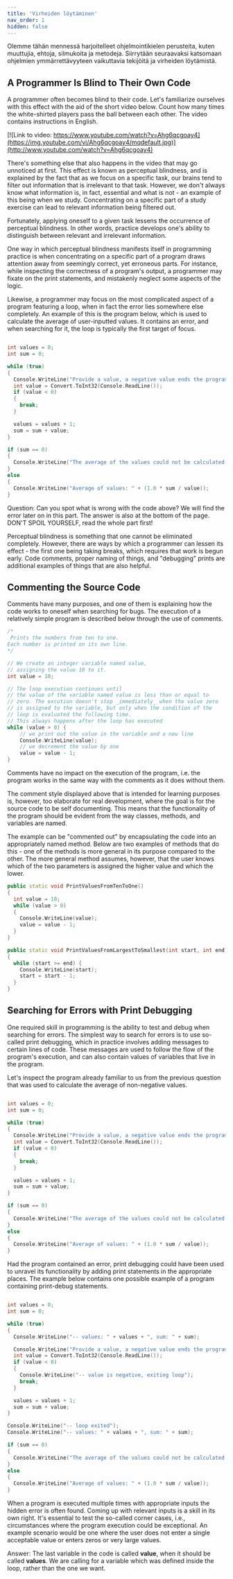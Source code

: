 ```yaml
---
title: 'Virheiden löytäminen'
nav_order: 1
hidden: false
---
```


Olemme tähän mennessä harjoitelleet ohjelmointikielen perusteita, kuten muuttujia, ehtoja, silmukoita ja metodeja. Siirrytään seuraavaksi katsomaan ohjelmien ymmärrettävyyteen vaikuttavia tekijöitä ja virheiden löytämistä.

## A Programmer Is Blind to Their Own Code

A programmer often becomes blind to their code. Let's familiarize ourselves with this effect with the aid of the short video below. Count how many times the white-shirted players pass the ball between each other. The video contains instructions in English.

[![Link to video: https://www.youtube.com/watch?v=Ahg6qcgoay4](https://img.youtube.com/vi/Ahg6qcgoay4/mqdefault.jpg)](http://www.youtube.com/watch?v=Ahg6qcgoay4)

There's something else that also happens in the video that may go unnoticed at first. This effect is known as perceptual blindness, and is explained by the fact that as we focus on a specific task, our brains tend to filter out information that is irrelevant to that task. However, we don't always know what information is, in fact, essential and what is not - an example of this being when we study. Concentrating on a specific part of a study exercise can lead to relevant information being filtered out.

Fortunately, applying oneself to a given task lessens the occurrence of perceptual blindness. In other words, practice develops one's ability to distinguish between relevant and irrelevant information.

One way in which perceptual blindness manifests itself in programming practice is when concentrating on a specific part of a program draws attention away from seemingly correct, yet erroneous parts. For instance, while inspecting the correctness of a program's output, a programmer may fixate on the print statements, and mistakenly neglect some aspects of the logic.

Likewise, a programmer may focus on the most complicated aspect of a program featuring a loop, when in fact the error lies somewhere else completely. An example of this is the program below, which is used to calculate the average of user-inputted values. It contains an error, and when searching for it, the loop is typically the first target of focus.

```cpp

int values = 0;
int sum = 0;

while (true)
{
  Console.WriteLine("Provide a value, a negative value ends the program");
  int value = Convert.ToInt32(Console.ReadLine());
  if (value < 0)
  {
    break;
  }

  values = values + 1;
  sum = sum + value;
}

if (sum == 0)
{
  Console.WriteLine("The average of the values could not be calculated.");
}
else
{
  Console.WriteLine("Average of values: " + (1.0 * sum / value));
}
```

Question: Can you spot what is wrong with the code above? We will find the error later on in this part. The answer is also at the bottom of the page. DON'T SPOIL YOURSELF, read the whole part first!

Perceptual blindness is something that one cannot be eliminated completely. However, there are ways by which a programmer can lessen its effect - the first one being taking breaks, which requires that work is begun early. Code comments, proper naming of things, and "debugging" prints are additional examples of things that are also helpful.

## Commenting the Source Code

Comments have many purposes, and one of them is explaining how the code works to oneself when searching for bugs. The execution of a relatively simple program is described below through the use of comments.

```cpp
/*
 Prints the numbers from ten to one.
Each number is printed on its own line.
*/

// We create an integer variable named value,
// assigning the value 10 to it.
int value = 10;

// The loop execution continues until
// the value of the variable named value is less than or equal to
// zero. The excution doesn't stop _immediately_ when the value zero
// is assigned to the variable, but only when the condition of the
// loop is evaluated the following time.
// This always happens after the loop has executed
while (value > 0) {
    // we print out the value in the variable and a new line
    Console.WriteLine(value);
    // we decrement the value by one
    value = value - 1;
}
```

Comments have no impact on the execution of the program, i.e. the program works in the same way with the comments as it does without them.

The comment style displayed above that is intended for learning purposes is, however, too elaborate for real development, where the goal is for the source code to be self documenting. This means that the functionality of the program should be evident from the way classes, methods, and variables are named.

The example can be "commented out" by encapsulating the code into an appropriately named method. Below are two examples of methods that do this - one of the methods is more general in its purpose compared to the other. The more general method assumes, however, that the user knows which of the two parameters is assigned the higher value and which the lower.

```cpp
public static void PrintValuesFromTenToOne()
{
  int value = 10;
  while (value > 0)
  {
    Console.WriteLine(value);
    value = value - 1;
  }
}
```

```cpp
public static void PrintValuesFromLargestToSmallest(int start, int end)
{
  while (start >= end) {
    Console.WriteLine(start);
    start = start - 1;
  }
}
```

## Searching for Errors with Print Debugging

One required skill in programming is the ability to test and debug when searching for errors. The simplest way to search for errors is to use so-called print debugging, which in practice involves adding messages to certain lines of code. These messages are used to follow the flow of the program's execution, and can also contain values of variables that live in the program.

Let's inspect the program already familiar to us from the previous question that was used to calculate the average of non-negative values.

```cpp

int values = 0;
int sum = 0;

while (true)
{
  Console.WriteLine("Provide a value, a negative value ends the program");
  int value = Convert.ToInt32(Console.ReadLine());
  if (value < 0)
  {
    break;
  }

  values = values + 1;
  sum = sum + value;
}

if (sum == 0)
{
  Console.WriteLine("The average of the values could not be calculated.");
}
else
{
  Console.WriteLine("Average of values: " + (1.0 * sum / value));
}
```

Had the program contained an error, print debugging could have been used to unravel its functionality by adding print statements in the appropriate places. The example below contains one possible example of a program containing print-debug statements.

```cpp

int values = 0;
int sum = 0;

while (true)
{
  Console.WriteLine("-- values: " + values + ", sum: " + sum);

  Console.WriteLine("Provide a value, a negative value ends the program");
  int value = Convert.ToInt32(Console.ReadLine());
  if (value < 0)
  {
    Console.WriteLine("-- value is negative, exiting loop");
    break;
  }

  values = values + 1;
  sum = sum + value;
}

Console.WriteLine("-- loop exited");
Console.WriteLine("-- values: " + values + ", sum: " + sum);

if (sum == 0)
{
  Console.WriteLine("The average of the values could not be calculated.");
}
else
{
  Console.WriteLine("Average of values: " + (1.0 * sum / value));
}
```

When a program is executed multiple times with appropriate inputs the hidden error is often found. Coming up with relevant inputs is a skill in its own right. It's essential to test the so-called corner cases, i.e., circumstances where the program execution could be exceptional. An example scenario would be one where the user does not enter a single acceptable value or enters zeros or very large values.



Answer: The last variable in the code is called **value**, when it should be called **values**. We are calling for a variable which was defined inside the loop, rather than the one we want.

